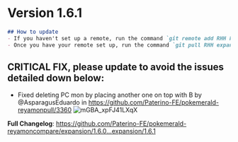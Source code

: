 # Version 1.6.1

```md
## How to update
- If you haven't set up a remote, run the command `git remote add RHH https://github.com/Paterino-FE/pokemerald-reyamon.git`.
- Once you have your remote set up, run the command `git pull RHH expansion/1.6.1`.
```

## CRITICAL FIX, please update to avoid the issues detailed down below:
* Fixed deleting PC mon by placing another one on top with B by @AsparagusEduardo in https://github.com/Paterino-FE/pokemerald-reyamonpull/3360
  ![mGBA_xpFJ41LXqX](https://github.com/Paterino-FE/pokemerald-reyamonassets/2904965/8cac220a-ec9d-484e-b7ff-2ba5b5bd2d77)

**Full Changelog**: https://github.com/Paterino-FE/pokemerald-reyamoncompare/expansion/1.6.0...expansion/1.6.1